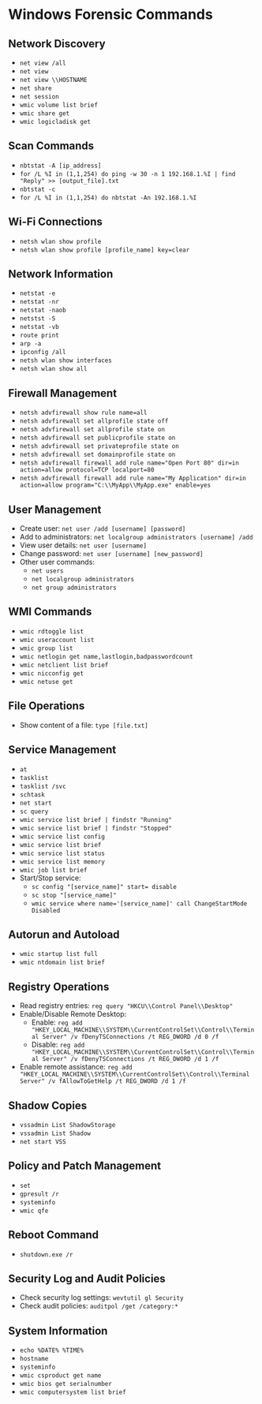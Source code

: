 # Windows Forensic Commands

## Network Discovery
- `net view /all`
- `net view`
- `net view \\HOSTNAME`
- `net share`
- `net session`
- `wmic volume list brief`
- `wmic share get`
- `wmic logicladisk get`

## Scan Commands
- `nbtstat -A [ip_address]`
- `for /L %I in (1,1,254) do ping -w 30 -n 1 192.168.1.%I | find "Reply" >> [output_file].txt`
- `nbtstat -c`
- `for /L %I in (1,1,254) do nbtstat -An 192.168.1.%I`

## Wi-Fi Connections
- `netsh wlan show profile`
- `netsh wlan show profile [profile_name] key=clear`

## Network Information
- `netstat -e`
- `netstat -nr`
- `netstat -naob`
- `netstst -S`
- `netstat -vb`
- `route print`
- `arp -a`
- `ipconfig /all`
- `netsh wlan show interfaces`
- `netsh wlan show all`

## Firewall Management
- `netsh advfirewall show rule name=all`
- `netsh advfirewall set allprofile state off`
- `netsh advfirewall set allprofile state on`
- `netsh advfirewall set publicprofile state on`
- `netsh advfirewall set privateprofile state on`
- `netsh advfirewall set domainprofile state on`
- `netsh advfirewall firewall add rule name="Open Port 80" dir=in action=allow protocol=TCP localport=80`
- `netsh advfirewall firewall add rule name="My Application" dir=in action=allow program="C:\\MyApp\\MyApp.exe" enable=yes`

## User Management
- Create user: `net user /add [username] [password]`
- Add to administrators: `net localgroup administrators [username] /add`
- View user details: `net user [username]`
- Change password: `net user [username] [new_password]`
- Other user commands:
  - `net users`
  - `net localgroup administrators`
  - `net group administrators`

## WMI Commands
- `wmic rdtoggle list`
- `wmic useraccount list`
- `wmic group list`
- `wmic netlogin get name,lastlogin,badpasswordcount`
- `wmic netclient list brief`
- `wmic nicconfig get`
- `wmic netuse get`

## File Operations
- Show content of a file: `type [file.txt]`

## Service Management
- `at`
- `tasklist`
- `tasklist /svc`
- `schtask`
- `net start`
- `sc query`
- `wmic service list brief | findstr "Running"`
- `wmic service list brief | findstr "Stopped"`
- `wmic service list config`
- `wmic service list brief`
- `wmic service list status`
- `wmic service list memory`
- `wmic job list brief`
- Start/Stop service:
  - `sc config "[service_name]" start= disable`
  - `sc stop "[service_name]"`
  - `wmic service where name='[service_name]' call ChangeStartMode Disabled`

## Autorun and Autoload
- `wmic startup list full`
- `wmic ntdomain list brief`

## Registry Operations
- Read registry entries: `reg query "HKCU\\Control Panel\\Desktop"`
- Enable/Disable Remote Desktop:
  - Enable: `reg add "HKEY_LOCAL_MACHINE\\SYSTEM\\CurrentControlSet\\Control\\Terminal Server" /v fDenyTSConnections /t REG_DWORD /d 0 /f`
  - Disable: `reg add "HKEY_LOCAL_MACHINE\\SYSTEM\\CurrentControlSet\\Control\\Terminal Server" /v fDenyTSConnections /t REG_DWORD /d 1 /f`
- Enable remote assistance: `reg add "HKEY_LOCAL_MACHINE\\SYSTEM\\CurrentControlSet\\Control\\Terminal Server" /v fAllowToGetHelp /t REG_DWORD /d 1 /f`

## Shadow Copies
- `vssadmin List ShadowStorage`
- `vssadmin List Shadow`
- `net start VSS`

## Policy and Patch Management
- `set`
- `gpresult /r`
- `systeminfo`
- `wmic qfe`

## Reboot Command
- `shutdown.exe /r`

## Security Log and Audit Policies
- Check security log settings: `wevtutil gl Security`
- Check audit policies: `auditpol /get /category:*`

## System Information
- `echo %DATE% %TIME%`
- `hostname`
- `systeminfo`
- `wmic csproduct get name`
- `wmic bios get serialnumber`
- `wmic computersystem list brief`
